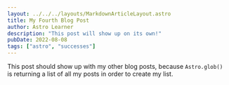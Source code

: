 ```yaml
---
layout: ../../../layouts/MarkdownArticleLayout.astro
title: My Fourth Blog Post
author: Astro Learner
description: "This post will show up on its own!"
pubDate: 2022-08-08
tags: ["astro", "successes"]
---
```

This post should show up with my other blog posts, because `Astro.glob()` is returning a list of all my posts in order to create my list.
